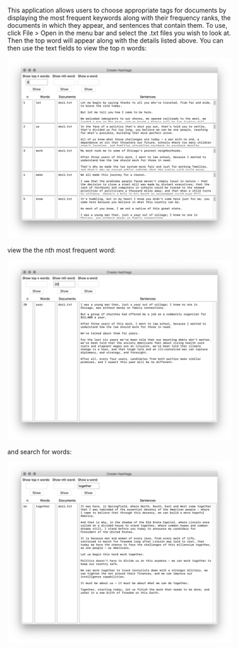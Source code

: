 This application allows users to choose appropriate tags for documents by displaying the most frequent keywords along with their frequency ranks, the documents in which they appear, and sentences that contain them. To use, click File > Open in the menu bar and select the .txt files you wish to look at. Then the top word will appear along with the details listed above. You can then use the text fields to view the top n words:

![](https://github.com/aforehand/data_science/blob/master/create%20hashtags/top_5_words.png)

view the the nth most frequent word:

![](https://github.com/aforehand/data_science/blob/master/create%20hashtags/show_nth_word.png)

and search for words:

![](https://github.com/aforehand/data_science/blob/master/create%20hashtags/show_a_word.png)

